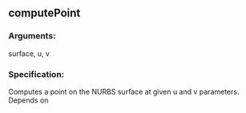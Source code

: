 ## computePoint
### Arguments: 
surface, u, v
### Specification: 
Computes a point on the NURBS surface at given u and v parameters. Depends on
